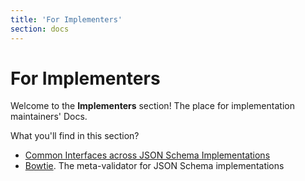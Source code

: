 ```yaml
---
title: 'For Implementers'
section: docs
---
```


# For Implementers

Welcome to the **Implementers** section! The place for implementation maintainers' Docs.

What you'll find in this section?

- [Common Interfaces across JSON Schema Implementations](./implementers/interfaces)
- [Bowtie](https://docs.bowtie.report/en/stable/). The meta-validator for JSON Schema implementations
